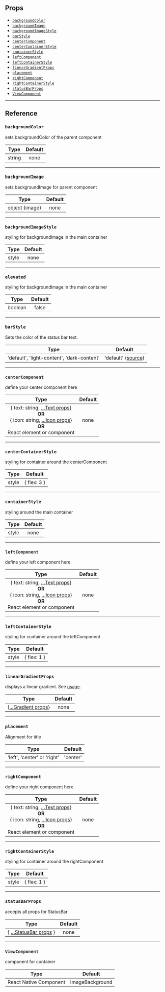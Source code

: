 ## Props

- [`backgroundColor`](#backgroundcolor)
- [`backgroundImage`](#backgroundimage)
- [`backgroundImageStyle`](#backgroundimagestyle)
- [`barStyle`](#barstyle)
- [`centerComponent`](#centercomponent)
- [`centerContainerStyle`](#centercontainerstyle)
- [`containerStyle`](#containerstyle)
- [`leftComponent`](#leftcomponent)
- [`leftContainerStyle`](#leftcontainerstyle)
- [`linearGradientProps`](#lineargradientprops)
- [`placement`](#placement)
- [`rightComponent`](#rightcomponent)
- [`rightContainerStyle`](#rightcontainerstyle)
- [`statusBarProps`](#statusbarprops)
- [`ViewComponent`](#viewcomponent)

---

## Reference

### `backgroundColor`

sets backgroundColor of the parent component

|  Type  | Default |
| :----: | :-----: |
| string |  none   |

---

### `backgroundImage`

sets backgroundImage for parent component

|      Type      | Default |
| :------------: | :-----: |
| object (image) |  none   |

---

### `backgroundImageStyle`

styling for backgroundImage in the main container

| Type  | Default |
| :---: | :-----: |
| style |  none   |

---

### `elevated`

styling for backgroundImage in the main container

|  Type   | Default |
| :-----: | :-----: |
| boolean |  false  |

---

### `barStyle`

Sets the color of the status bar text.

|                    Type                    |                                  Default                                   |
| :----------------------------------------: | :------------------------------------------------------------------------: |
| 'default', 'light-content', 'dark-content' | 'default' ([source](https://reactnative.dev/docs/statusbar.html#barstyle)) |

---

### `centerComponent`

define your center component here

|                                                                                           Type                                                                                            | Default |
| :---------------------------------------------------------------------------------------------------------------------------------------------------------------------------------------: | :-----: |
| { text: string, [...Text props](https://reactnative.dev/docs/text.html#props)}<br/>**OR**<br/>{ icon: string, [...Icon props](icon.md#props)} <br/>**OR**<br/> React element or component |  none   |

---

### `centerContainerStyle`

styling for container around the centerComponent

| Type  |   Default   |
| :---: | :---------: |
| style | { flex: 3 } |

---

### `containerStyle`

styling around the main container

| Type  | Default |
| :---: | :-----: |
| style |  none   |

---

### `leftComponent`

define your left component here

|                                                                                           Type                                                                                            | Default |
| :---------------------------------------------------------------------------------------------------------------------------------------------------------------------------------------: | :-----: |
| { text: string, [...Text props](https://reactnative.dev/docs/text.html#props)}<br/>**OR**<br/>{ icon: string, [...Icon props](icon.md#props)} <br/>**OR**<br/> React element or component |  none   |

---

### `leftContainerStyle`

styling for container around the leftComponent

| Type  |   Default   |
| :---: | :---------: |
| style | { flex: 1 } |

---

### `linearGradientProps`

displays a linear gradient. See [usage](#lineargradient-usage).

|                                                      Type                                                      | Default |
| :------------------------------------------------------------------------------------------------------------: | :-----: |
| {[...Gradient props](https://github.com/react-native-community/react-native-linear-gradient#additional-props)} |  none   |

---

### `placement`

Alignment for title

|            Type             | Default  |
| :-------------------------: | :------: |
| 'left', 'center' or 'right' | 'center' |

---

### `rightComponent`

define your right component here

|                                                                                           Type                                                                                            | Default |
| :---------------------------------------------------------------------------------------------------------------------------------------------------------------------------------------: | :-----: |
| { text: string, [...Text props](https://reactnative.dev/docs/text.html#props)}<br/>**OR**<br/>{ icon: string, [...Icon props](icon.md#props)} <br/>**OR**<br/> React element or component |  none   |

---

### `rightContainerStyle`

styling for container around the rightComponent

| Type  |   Default   |
| :---: | :---------: |
| style | { flex: 1 } |

---

### `statusBarProps`

accepts all props for StatusBar

|                                    Type                                     | Default |
| :-------------------------------------------------------------------------: | :-----: |
| { [...StatusBar props](https://reactnative.dev/docs/statusbar.html#props) } |  none   |

---

### `ViewComponent`

component for container

|          Type          |     Default     |
| :--------------------: | :-------------: |
| React Native Component | ImageBackground |
